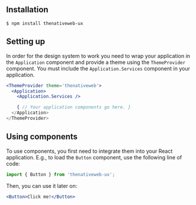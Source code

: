 ## Installation

```shell
$ npm install thenativeweb-ux
```

## Setting up

In order for the design system to work you need to wrap your application in the `Application` component and provide a theme using the `ThemeProvider` component. You must include the `Application.Services` component in your application.

```jsx static
<ThemeProvider theme='thenativeweb'>
  <Application>
    <Application.Services />

    { // Your application components go here. }
  </Application>
</ThemeProvider>
```

## Using components

To use components, you first need to integrate them into your React application. E.g., to load the `Button` component, use the following line of code:

```javascript static
import { Button } from 'thenativeweb-ux';
```

Then, you can use it later on:

```jsx static
<Button>Click me!</Button>
```
